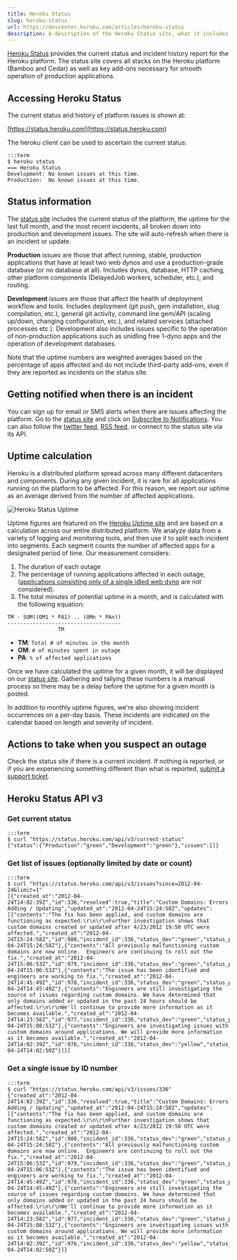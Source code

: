 ```yaml
---
title: Heroku Status
slug: heroku-status
url: https://devcenter.heroku.com/articles/heroku-status
description: A description of the Heroku Status site, what it includes, how monthly uptime figures are calculated and how to sign up for alerts.
---
```


[Heroku Status](https://status.heroku.com/) provides the current status and incident history report for the Heroku platform. The status site covers all stacks on the Heroku platform (Bamboo and Cedar) as well as key add-ons necessary for smooth operation of production applications.

## Accessing Heroku Status

The current status and history of platform issues is shown at:

[https://status.heroku.com](https://status.heroku.com)

The heroku client can be used to ascertain the current status:

    :::term
    $ heroku status
    === Heroku Status
    Development: No known issues at this time.
    Production:  No known issues at this time.

## Status information

The [status site](https://status.heroku.com) includes the current status of the platform, the uptime for the last full month, and the most recent incidents, all broken down into production and development issues. The site will auto-refresh when there is an incident or update.

**Production** issues are those that affect running, stable, production applications that have at least two web dynos and use a production-grade database (or no database at all). Includes dynos, database, HTTP caching, other platform components (DelayedJob workers, scheduler, etc.), and routing.

**Development** issues are those that affect the health of deployment workflow and tools. Includes deployment (git push, gem installation, slug compilation, etc.), general git activity, command line gem/API (scaling up/down, changing configuration, etc.), and related services (attached processes etc.). Development also includes issues specific to the operation of non-production applications such as unidling free 1-dyno apps and the operation of development databases.

Note that the uptime numbers are weighted averages based on the percentage of apps affected and do not include third-party add-ons, even if they are reported as incidents on the status site.

## Getting notified when there is an incident

You can sign up for email or SMS alerts when there are issues affecting the platform. Go to the [status site](https://status.heroku.com) and click on [Subscribe to Notifications](https://status.heroku.com/#notifications). You can also follow the [twitter feed](https://twitter.com/herokustatus), [RSS feed](https://status.heroku.com/feed), or connect to the status site via its API.

## Uptime calculation

Heroku is a distributed platform spread across many different datacenters and components. During any given incident, it is rare for all applications running on the platform to be affected. For this reason, we report our uptime as an average derived from the number of affected applications.

![Heroku Status Uptime](https://s3.amazonaws.com/heroku.devcenter/heroku_assets/images/177-original.jpg?1370040613 "Heroku Status Uptime")

Uptime figures are featured on the [Heroku Uptime site](https://status.heroku.com/uptime) and are
based on a calculation across our entire distributed platform. We analyze data from a variety of logging and monitoring tools, and then use it to split each incident into segments.  Each segment counts the number of affected apps for a designated period of time.  Our measurement considers:

1. The duration of each outage
2. The percentage of running applications affected in each outage,  ([applications consisting only of a single idled web dyno](dynos#the-dyno-manager) are not considered).
3. The total minutes of potential uptime in a month, and is calculated with the
following equation:

<!-- comment to work around markdown weirdness -->

    TM - SUM((OM1 * PA1) .. (OMn * PAn))
    ------------------------------------
                    TM

<!-- comment to work around markdown weirdness -->

* **TM**: `Total # of minutes in the month` 
* **OM**: `# of minutes spent in outage`
* **PA**: `% of affected applications` 

Once we have calculated the uptime for a given month, it will be displayed on our [status site](https://status.heroku.com/uptime). Gathering and tallying these numbers is a manual process so there may be a delay before the uptime for a given month is posted.

In addition to monthly uptime figures, we're also showing incident occurrences on a per-day basis. These incidents are indicated on the calendar based on length and severity of incident.
## Actions to take when you suspect an outage

Check the status site if there is a current incident. If nothing is reported, or if you are experiencing something different than what is reported, [submit a support ticket](https://help.heroku.com/tickets/new).

## Heroku Status API v3

### Get current status

    :::term
    $ curl "https://status.heroku.com/api/v3/current-status"
    {"status":{"Production":"green","Development":"green"},"issues":[]}

### Get list of issues (optionally limited by date or count)

    :::term
    $ curl "https://status.heroku.com/api/v3/issues?since=2012-04-24&limit=1"
    [{"created_at":"2012-04-24T14:02:39Z","id":336,"resolved":true,"title":"Custom Domains: Errors Adding / Updating","updated_at":"2012-04-24T15:24:58Z","updates":[{"contents":"The fix has been applied, and custom domains are functioning as expected.\r\n\r\nFurther investigation shows that custom domains created or updated after 4/23/2012 19:50 UTC were affected.","created_at":"2012-04-24T15:24:58Z","id":980,"incident_id":336,"status_dev":"green","status_prod":"green","update_type":"resolved","updated_at":"2012-04-24T15:24:58Z"},{"contents":"All previously malfunctioning custom domains are now online.  Engineers are continuing to roll out the fix.","created_at":"2012-04-24T15:06:53Z","id":979,"incident_id":336,"status_dev":"green","status_prod":"green","update_type":"update","updated_at":"2012-04-24T15:06:53Z"},{"contents":"The issue has been identified and engineers are working to fix.","created_at":"2012-04-24T14:45:49Z","id":978,"incident_id":336,"status_dev":"green","status_prod":"green","update_type":"update","updated_at":"2012-04-24T14:45:49Z"},{"contents":"Engineers are still investigating the source of issues regarding custom domains. We have determined that only domains added or updated in the past 24 hours should be affected.\r\n\r\nWe'll continue to provide more information as it becomes available.","created_at":"2012-04-24T14:23:58Z","id":977,"incident_id":336,"status_dev":"green","status_prod":"green","update_type":"update","updated_at":"2012-04-24T15:08:53Z"},{"contents":"Engineers are investigating issues with custom domains around applications. We will provide more information as it becomes available.","created_at":"2012-04-24T14:02:39Z","id":976,"incident_id":336,"status_dev":"yellow","status_prod":"yellow","update_type":"issue","updated_at":"2012-04-24T14:02:50Z"}]}]

### Get a single issue by ID number

    :::term
    $ curl "https://status.heroku.com/api/v3/issues/336"
    {"created_at":"2012-04-24T14:02:39Z","id":336,"resolved":true,"title":"Custom Domains: Errors Adding / Updating","updated_at":"2012-04-24T15:24:58Z","updates":[{"contents":"The fix has been applied, and custom domains are functioning as expected.\r\n\r\nFurther investigation shows that custom domains created or updated after 4/23/2012 19:50 UTC were affected.","created_at":"2012-04-24T15:24:58Z","id":980,"incident_id":336,"status_dev":"green","status_prod":"green","update_type":"resolved","updated_at":"2012-04-24T15:24:58Z"},{"contents":"All previously malfunctioning custom domains are now online.  Engineers are continuing to roll out the fix.","created_at":"2012-04-24T15:06:53Z","id":979,"incident_id":336,"status_dev":"green","status_prod":"green","update_type":"update","updated_at":"2012-04-24T15:06:53Z"},{"contents":"The issue has been identified and engineers are working to fix.","created_at":"2012-04-24T14:45:49Z","id":978,"incident_id":336,"status_dev":"green","status_prod":"green","update_type":"update","updated_at":"2012-04-24T14:45:49Z"},{"contents":"Engineers are still investigating the source of issues regarding custom domains. We have determined that only domains added or updated in the past 24 hours should be affected.\r\n\r\nWe'll continue to provide more information as it becomes available.","created_at":"2012-04-24T14:23:58Z","id":977,"incident_id":336,"status_dev":"green","status_prod":"green","update_type":"update","updated_at":"2012-04-24T15:08:53Z"},{"contents":"Engineers are investigating issues with custom domains around applications. We will provide more information as it becomes available.","created_at":"2012-04-24T14:02:39Z","id":976,"incident_id":336,"status_dev":"yellow","status_prod":"yellow","update_type":"issue","updated_at":"2012-04-24T14:02:50Z"}]}